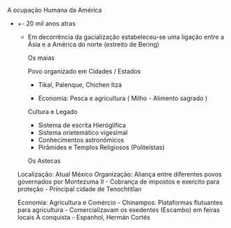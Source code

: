   A ocupação Humana da América
  
 - +- 20 mil anos atras
     - Em decorrência da gacialização estabeleceu-se uma ligação entre a Ásia e a América do norte
                                                                                (estreito de Bering)

       Os maias
       
         Povo organizado em Cidades / Estados
       
          - Tikal, Palenque, Chichen Itzá
       
          - Economia: Pesca e agricultura ( Milho - Alimento sagrado )

       Cultura e Legado
       
          - Sistema de escrita Hieróglifica
          - Sistema orietemático vigesimal
          - Conhecimentos astronômicos
          - Pirâmides e Templos Religiosos (Politeístas)


       Os Astecas
       
    Localização: Atual México
    Organização: Aliança entre diferentes povos governados por Montezuma II
          - Cobrança de impostos e exercito para proteção
          - Principal cidade de Tenochtitlan
   
    Economia: Agricultura e Comércio
          - Chinampos: Plataformas flutuantes para agricultura
          - Comercializavam os exedentes (Escambo) em feiras locais
    A conquista - Espanhol, Hermán Cortés
